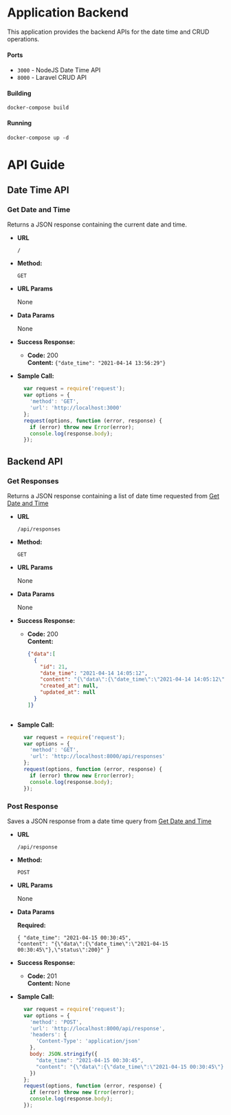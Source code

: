 # Application Backend

This application provides the backend APIs for the date time and CRUD operations.

#### Ports
* `3000` - NodeJS Date Time API
* `8000` - Laravel CRUD API

#### Building

`docker-compose build`

#### Running

`docker-compose up -d`


# API Guide

## Date Time API

<a name="get_date_time"></a>
### Get Date and Time

Returns a JSON response containing the current date and time.

* **URL**

  `/`

* **Method:**

  `GET`
  
*  **URL Params**

   None

* **Data Params**

   None

* **Success Response:**

  * **Code:** 200 <br />
    **Content:** `{"date_time": "2021-04-14 13:56:29"}`

* **Sample Call:**

  ```javascript
    var request = require('request');
    var options = {
      'method': 'GET',
      'url': 'http://localhost:3000'
    };
    request(options, function (error, response) {
      if (error) throw new Error(error);
      console.log(response.body);
    });
  ```

## Backend API

### Get Responses

Returns a JSON response containing a list of date time requested from [Get Date and Time](#get_date_time)

* **URL**

  `/api/responses`

* **Method:**

  `GET`
  
*  **URL Params**

   None

* **Data Params**

   None

* **Success Response:**

  * **Code:** 200 <br />
    **Content:** 
    ```JSON
    {"data":[
      {
        "id": 21,
        "date_time": "2021-04-14 14:05:12",
        "content": "{\"data\":{\"date_time\":\"2021-04-14 14:05:12\"},\"status\":200,\"statusText\":\"OK\",\"headers\":{\"content-length\":\"35\",\"content-type\":\"application/json; charset=utf-8\"},\"config\":{\"url\":\"http://localhost:3000\",\"method\":\"get\",\"headers\":{\"Accept\":\"application/json, text/plain, */*\"},\"transformRequest\":[null],\"transformResponse\":[null],\"timeout\":0,\"xsrfCookieName\":\"XSRF-TOKEN\",\"xsrfHeaderName\":\"X-XSRF-TOKEN\",\"maxContentLength\":-1,\"maxBodyLength\":-1},\"request\":{}}",
        "created_at": null,
        "updated_at": null
      }
    ]}
 
* **Sample Call:**

  ```javascript
    var request = require('request');
    var options = {
      'method': 'GET',
      'url': 'http://localhost:8000/api/responses'
    };
    request(options, function (error, response) {
      if (error) throw new Error(error);
      console.log(response.body);
    });
  ```
  
### Post Response

Saves a JSON response from a date time query from [Get Date and Time](#get_date_time)

* **URL**

  `/api/response`

* **Method:**

  `POST`
  
*  **URL Params**

   None

* **Data Params**

  **Required:**
   
  ```
  { "date_time": "2021-04-15 00:30:45", 
  "content": "{\"data\":{\"date_time\":\"2021-04-15 00:30:45\"},\"status\":200}" }
  ```

* **Success Response:**

  * **Code:** 201 <br />
    **Content:** None
 
* **Sample Call:**

  ```javascript
    var request = require('request');
    var options = {
      'method': 'POST',
      'url': 'http://localhost:8000/api/response',
      'headers': {
        'Content-Type': 'application/json'
      },
      body: JSON.stringify({
        "date_time": "2021-04-15 00:30:45",
        "content": "{\"data\":{\"date_time\":\"2021-04-15 00:30:45\"},\"status\":200}"
      })
    };
    request(options, function (error, response) {
      if (error) throw new Error(error);
      console.log(response.body);
    });
  ```